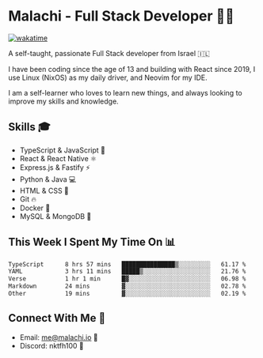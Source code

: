 # Malachi - Full Stack Developer 🚀🔥
[![wakatime](https://wakatime.com/badge/user/112ec769-e669-4b78-a46f-cf4343930741.svg)](https://wakatime.com/@112ec769-e669-4b78-a46f-cf4343930741)

A self-taught, passionate Full Stack developer from Israel 🇮🇱

I have been coding since the age of 13 and building with React since 2019, I use Linux (NixOS) as my daily driver, and Neovim for my IDE.

I am a self-learner who loves to learn new things, and always looking to improve my skills and knowledge.

## Skills 🎓
- TypeScript & JavaScript 💎
- React & React Native ⚛️
- Express.js & Fastify ⚡️
- Python & Java 💻
- HTML & CSS 🎨
- Git 🔥
- Docker 🐳
- MySQL & MongoDB 💾

## This Week I Spent My Time On 📊
<!--START_SECTION:waka-->

```txt
TypeScript      8 hrs 57 mins   ███████████████▒░░░░░░░░░   61.17 %
YAML            3 hrs 11 mins   █████▒░░░░░░░░░░░░░░░░░░░   21.76 %
Verse           1 hr 1 min      █▓░░░░░░░░░░░░░░░░░░░░░░░   06.98 %
Markdown        24 mins         ▓░░░░░░░░░░░░░░░░░░░░░░░░   02.78 %
Other           19 mins         ▓░░░░░░░░░░░░░░░░░░░░░░░░   02.19 %
```

<!--END_SECTION:waka-->


## Connect With Me 📱
- Email: me@malachi.io 📧
- Discord: nktfh100 👾

